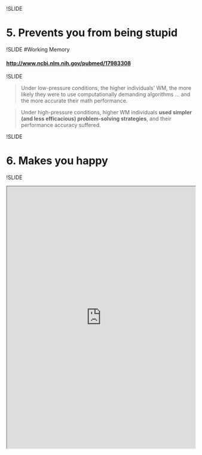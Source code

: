 !SLIDE
# 5. Prevents you from being stupid

!SLIDE
#Working Memory

#### <http://www.ncbi.nlm.nih.gov/pubmed/17983308>

!SLIDE

> Under low-pressure conditions, the higher individuals' WM, the more likely they were to use computationally demanding algorithms ... and the more accurate their math performance.
>  
> 

> Under high-pressure conditions, higher WM individuals **used simpler (and less efficacious) problem-solving strategies**, and their performance accuracy suffered.

!SLIDE
# 6. Makes you happy

!SLIDE
<iframe src="http://www.happyprog.com/tdgotchi/" width="100%" height="700" />

!SLIDE
<iframe src="http://www.happyprog.com/pulse/" width="100%" height="700" />
!SLIDE small
# Thanks to

* Katrina Owen - [Therapeutic Refactoring](http://www.confreaks.com/videos/1071-cascadiaruby2012-therapeutic-refactoring/)
* Brandon Keepers - [The Plight of Pinocchio](http://opensoul.org/blog/archives/2012/05/16/the-plight-of-pinocchio/)
